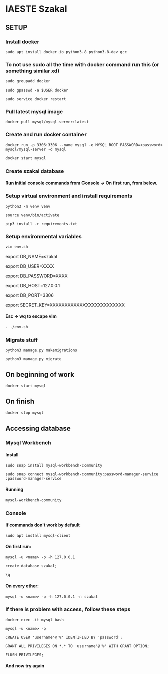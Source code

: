 # IAESTE Szakal

## SETUP

### Install docker

`sudo apt install docker.io python3.8 python3.8-dev gcc`

### To not use sudo all the time with docker command run this (or something similar xd)

`sudo groupadd docker`

`sudo gpasswd -a $USER docker`

`sudo service docker restart`

### Pull latest mysql image

`docker pull mysql/mysql-server:latest`

### Create and run docker container

`docker run -p 3306:3306 --name mysql -e MYSQL_ROOT_PASSWORD=<password> mysql/mysql-server -d mysql`

`docker start mysql`

### Create szakal database

#### Run initial console commands from Console -> On first run, from below.

### Setup virtual environment and install requirements

`python3 -m venv venv`

`source venv/bin/activate`

`pip3 install -r requirements.txt`

### Setup environmental variables

`vim env.sh`

export DB_NAME=szakal

export DB_USER=XXXX

export DB_PASSWORD=XXXX

export DB_HOST=127.0.0.1

export DB_PORT=3306

export SECRET_KEY=XXXXXXXXXXXXXXXXXXXXXXXXX

#### Esc ->  wq to escape vim

`. ./env.sh`

### Migrate stuff

`python3 manage.py makemigrations`

`python3 manage.py migrate`

## On beginning of work

`docker start mysql`

## On finish

`docker stop mysql`

## Accessing database

### Mysql Workbench

#### Install
`sudo snap install mysql-workbench-community`

`sudo snap connect mysql-workbench-community:password-manager-service :password-manager-service`

#### Running

`mysql-workbench-community`

### Console

#### If commands don't work by default

`sudo apt install mysql-client`

#### On first run:

`mysql -u <name> -p -h 127.0.0.1`

`create database szakal;`

`\q`

#### On every other:

`mysql -u <name> -p -h 127.0.0.1 -n szakal`

### If there is problem with access, follow these steps

`docker exec -it mysql bash`

`mysql -u <name> -p`

`CREATE USER 'username'@'%' IDENTIFIED BY 'password';`

`GRANT ALL PRIVILEGES ON *.* TO 'username'@'%' WITH GRANT OPTION;`

`FLUSH PRIVILEGES;`

#### And now try again
